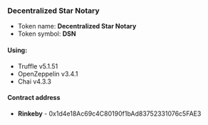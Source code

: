 ### Decentralized Star Notary
- Token name: **Decentralized Star Notary**
- Token symbol: **DSN**

#### Using:
- Truffle v5.1.51
- OpenZeppelin v3.4.1
- Chai v4.3.3

#### Contract address
- **Rinkeby** - 0x1d4e18Ac69c4C80190f1bAd83752331076c5FAE3
